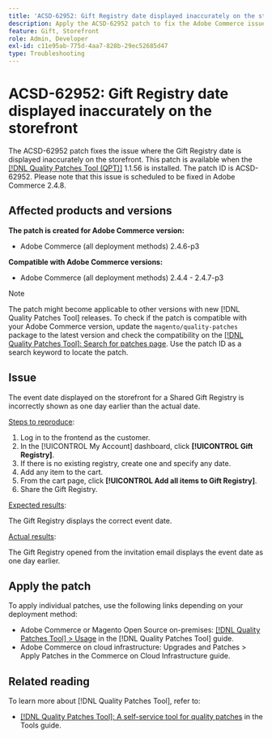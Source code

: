 ```yaml
---
title: 'ACSD-62952: Gift Registry date displayed inaccurately on the storefront'
description: Apply the ACSD-62952 patch to fix the Adobe Commerce issue where the Gift Registry date is displayed inaccurately on the storefront.
feature: Gift, Storefront
role: Admin, Developer
exl-id: c11e95ab-775d-4aa7-828b-29ec52685d47
type: Troubleshooting
---
```

# ACSD-62952: Gift Registry date displayed inaccurately on the storefront

The ACSD-62952 patch fixes the issue where the Gift Registry date is displayed inaccurately on the storefront. This patch is available when the [[!DNL Quality Patches Tool (QPT)]](/help/tools/quality-patches-tool/quality-patches-tool-to-self-serve-quality-patches.md) 1.1.56 is installed. The patch ID is ACSD-62952. Please note that this issue is scheduled to be fixed in Adobe Commerce 2.4.8.

## Affected products and versions

**The patch is created for Adobe Commerce version:**

* Adobe Commerce (all deployment methods) 2.4.6-p3

**Compatible with Adobe Commerce versions:**

* Adobe Commerce (all deployment methods) 2.4.4 - 2.4.7-p3

>[!NOTE]
>
>The patch might become applicable to other versions with new [!DNL Quality Patches Tool] releases. To check if the patch is compatible with your Adobe Commerce version, update the `magento/quality-patches` package to the latest version and check the compatibility on the [[!DNL Quality Patches Tool]: Search for patches page](https://experienceleague.adobe.com/tools/commerce-quality-patches/index.html). Use the patch ID as a search keyword to locate the patch.

## Issue

The event date displayed on the storefront for a Shared Gift Registry is incorrectly shown as one day earlier than the actual date.

<u>Steps to reproduce</u>:

1. Log in to the frontend as the customer.
1. In the [!UICONTROL My Account] dashboard, click **[!UICONTROL Gift Registry]**.
1. If there is no existing registry, create one and specify any date.
1. Add any item to the cart.
1. From the cart page, click **[!UICONTROL Add all items to Gift Registry]**.
1. Share the Gift Registry.

<u>Expected results</u>:

The Gift Registry displays the correct event date.

<u>Actual results</u>:

The Gift Registry opened from the invitation email displays the event date as one day earlier.

## Apply the patch

To apply individual patches, use the following links depending on your deployment method:

* Adobe Commerce or Magento Open Source on-premises: [[!DNL Quality Patches Tool] > Usage](/help/tools/quality-patches-tool/usage.md) in the [!DNL Quality Patches Tool] guide.
* Adobe Commerce on cloud infrastructure: Upgrades and Patches > Apply Patches in the Commerce on Cloud Infrastructure guide.

## Related reading

To learn more about [!DNL Quality Patches Tool], refer to:

* [[!DNL Quality Patches Tool]: A self-service tool for quality patches](/help/tools/quality-patches-tool/quality-patches-tool-to-self-serve-quality-patches.md) in the Tools guide.
